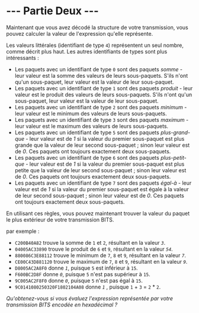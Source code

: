 # --- Partie Deux ---

Maintenant que vous avez décodé la structure de votre transmission, vous pouvez calculer la valeur de l'expression qu'elle représente.

Les valeurs littérales (identifiant de type `4`) représentent un seul nombre, comme décrit plus haut. Les autres identifiants de types sont plus intéressants :

- Les paquets avec un identifiant de type `0` sont des paquets *somme* - leur valeur est la somme des valeurs de leurs sous-paquets. S'ils n'ont qu'un sous-paquet, leur valeur est la valeur de leur sous-paquet.
- Les paquets avec un identifiant de type `1` sont des paquets *produit* - leur valeur est le produit des valeurs de leurs sous-paquets. S'ils n'ont qu'un sous-paquet, leur valeur est la valeur de leur sous-paquet.
- Les paquets avec un identifiant de type `2` sont des paquets *minimum* - leur valeur est le minimum des valeurs de leurs sous-paquets.
- Les paquets avec un identifiant de type `3` sont des paquets *maximum* - leur valeur est le maximum des valeurs de leurs sous-paquets.
- Les paquets avec un identifiant de type `5` sont des paquets *plus-grand-que* - leur valeur est de *1* si la valeur du premier sous-paquet est plus grande que la valeur de leur second sous-paquet ; sinon leur valeur est de *0*. Ces paquets ont toujours exactement deux sous-paquets.
- Les paquets avec un identifiant de type `6` sont des paquets *plus-petit-que* - leur valeur est de *1* si la valeur du premier sous-paquet est plus petite que la valeur de leur second sous-paquet ; sinon leur valeur est de *0*. Ces paquets ont toujours exactement deux sous-paquets.
- Les paquets avec un identifiant de type `7` sont des paquets *égal-à* - leur valeur est de *1* si la valeur du premier sous-paquet est égale à la valeur de leur second sous-paquet ; sinon leur valeur est de *0*. Ces paquets ont toujours exactement deux sous-paquets.

En utilisant ces règles, vous pouvez maintenant trouver la valeur du paquet le plus extérieur de votre transmission BITS.

par exemple :

- `C200B40A82` trouve la somme de `1` et `2`, résultant en la valeur *`3`*.
- `04005AC33890` trouve le produit de `6` et `9`, résultant en la valeur *`54`*.
- `880086C3E88112` trouve le minimum de `7`, `8` et `9`, résultant en la valeur *`7`*.
- `CE00C43D881120` trouve le maximum de `7`, `8` et `9`, résultant en la valeur *`9`*.
- `D8005AC2A8F0` donne *`1`*, puisque `5` est inférieur à `15`.
- `F600BC2D8F` donne *`0`*, puisque `5` n'est pas supérieur à `15`.
- `9C005AC2F8F0` donne *`0`*, puisque `5` n'est pas égal à `15`.
- `9C0141080250320F1802104A08` donne *`1`* , puisque `1` + `3` = `2` * `2`.

*Qu'obtenez-vous si vous évaluez l'expression représentée par votre transmission BITS encodée en hexadécimal ?*
